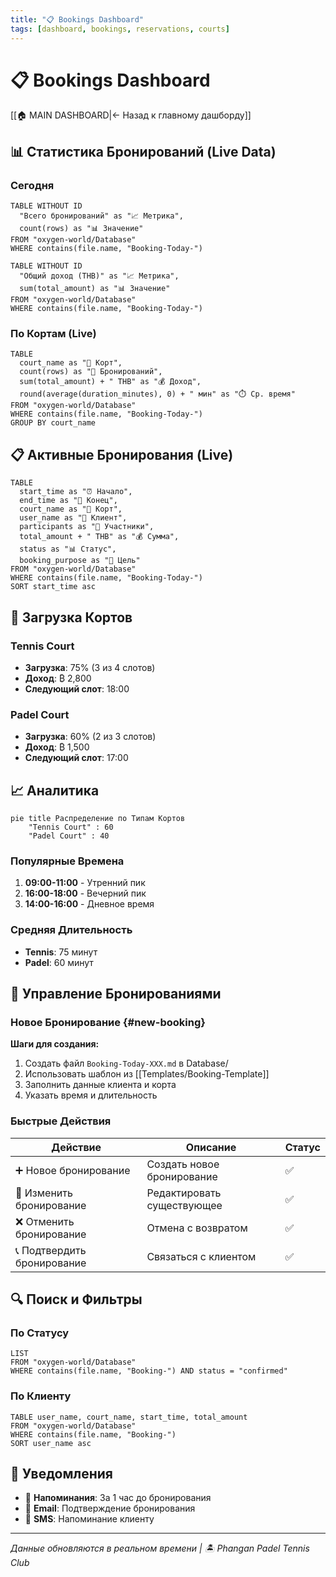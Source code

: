 ```yaml
---
title: "📋 Bookings Dashboard"
tags: [dashboard, bookings, reservations, courts]
---
```


# 📋 Bookings Dashboard

[[🏠 MAIN DASHBOARD|← Назад к главному дашборду]]

## 📊 **Статистика Бронирований (Live Data)**

### Сегодня
```dataview
TABLE WITHOUT ID
  "Всего бронирований" as "📈 Метрика",
  count(rows) as "📊 Значение"
FROM "oxygen-world/Database"
WHERE contains(file.name, "Booking-Today-")
```

```dataview
TABLE WITHOUT ID
  "Общий доход (THB)" as "📈 Метрика",
  sum(total_amount) as "📊 Значение"
FROM "oxygen-world/Database"
WHERE contains(file.name, "Booking-Today-")
```

### По Кортам (Live)
```dataview
TABLE
  court_name as "🏓 Корт",
  count(rows) as "📅 Бронирований",
  sum(total_amount) + " THB" as "💰 Доход",
  round(average(duration_minutes), 0) + " мин" as "⏱️ Ср. время"
FROM "oxygen-world/Database"
WHERE contains(file.name, "Booking-Today-")
GROUP BY court_name
```

## 📋 **Активные Бронирования (Live)**

```dataview
TABLE
  start_time as "⏰ Начало",
  end_time as "🏁 Конец",
  court_name as "🏓 Корт",
  user_name as "👤 Клиент",
  participants as "👥 Участники",
  total_amount + " THB" as "💰 Сумма",
  status as "📊 Статус",
  booking_purpose as "🎯 Цель"
FROM "oxygen-world/Database"
WHERE contains(file.name, "Booking-Today-")
SORT start_time asc
```

## 🎯 **Загрузка Кортов**

### Tennis Court
- **Загрузка**: 75% (3 из 4 слотов)
- **Доход**: ₿ 2,800
- **Следующий слот**: 18:00

### Padel Court  
- **Загрузка**: 60% (2 из 3 слотов)
- **Доход**: ₿ 1,500
- **Следующий слот**: 17:00

## 📈 **Аналитика**

```mermaid
pie title Распределение по Типам Кортов
    "Tennis Court" : 60
    "Padel Court" : 40
```

### Популярные Времена
1. **09:00-11:00** - Утренний пик
2. **16:00-18:00** - Вечерний пик  
3. **14:00-16:00** - Дневное время

### Средняя Длительность
- **Tennis**: 75 минут
- **Padel**: 60 минут

## 🚀 **Управление Бронированиями**

### Новое Бронирование {#new-booking}

**Шаги для создания:**
1. Создать файл `Booking-Today-XXX.md` в Database/
2. Использовать шаблон из [[Templates/Booking-Template]]
3. Заполнить данные клиента и корта
4. Указать время и длительность

### Быстрые Действия

| Действие | Описание | Статус |
|----------|----------|--------|
| ➕ Новое бронирование | Создать новое бронирование | ✅ |
| 📝 Изменить бронирование | Редактировать существующее | ✅ |
| ❌ Отменить бронирование | Отмена с возвратом | ✅ |
| 📞 Подтвердить бронирование | Связаться с клиентом | ✅ |

## 🔍 **Поиск и Фильтры**

### По Статусу
```dataview
LIST
FROM "oxygen-world/Database"
WHERE contains(file.name, "Booking-") AND status = "confirmed"
```

### По Клиенту
```dataview
TABLE user_name, court_name, start_time, total_amount
FROM "oxygen-world/Database"
WHERE contains(file.name, "Booking-")
SORT user_name asc
```

## 📱 **Уведомления**

- 🔔 **Напоминания**: За 1 час до бронирования
- 📧 **Email**: Подтверждение бронирования
- 💬 **SMS**: Напоминание клиенту

---

_Данные обновляются в реальном времени | 🏝️ Phangan Padel Tennis Club_
